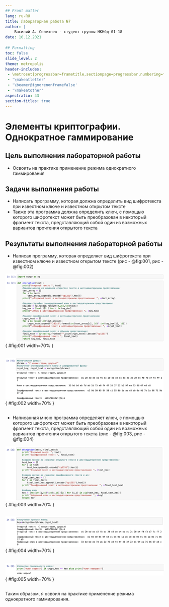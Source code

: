 ```yaml
---
## Front matter
lang: ru-RU
title: Лабораторная работа №7
author: |
	Василий А. Селезнев - студент группы НКНбд-01-18
date: 10.12.2021

## Formatting
toc: false
slide_level: 2
theme: metropolis
header-includes: 
 - \metroset{progressbar=frametitle,sectionpage=progressbar,numbering=fraction}
 - '\makeatletter'
 - '\beamer@ignorenonframefalse'
 - '\makeatother'
aspectratio: 43
section-titles: true
---
```


# Элементы криптографии. Однократное гаммирование

## Цель выполнения лабораторной работы

- Освоить на практике применение режима однократного гаммирования

## Задачи выполнения работы

- Написать программу, которая должна определить вид шифротекста при известном ключе и известном открытом тексте
- Также эта программа должна определить ключ, с помощью которого шифротекст может быть преобразован в некоторый фрагмент текста, представляющий собой один из возможных вариантов прочтения открытого текста

## Результаты выполнения лабораторной работы

- Написал программу, которая определяет вид шифротекста при известном ключе и известном открытом тексте (рис - @fig:001, рис - @fig:002)

![Функция, шифрующая данные](image/1.png){ #fig:001 width=70% }

##

![Результат работы функции, шифрующей данные](image/2.png){ #fig:002 width=70% }

##

- Написанная мною программа определяет ключ, с помощью которого шифротекст может быть преобразован в некоторый фрагмент текста, представляющий собой один из возможных вариантов прочтения открытого текста (рис - @fig:003, рис - @fig:004)

![Функция, дешифрующая данные](image/3.png){ #fig:003 width=70% }

##

![Результат работы функции, дешифрующей данные](image/4.png){ #fig:004 width=70% }

##

![Сравнение ключей](image/5.png){ #fig:005 width=70% }

##

Таким образом, я освоил на практике применение режима однократного гаммирования.